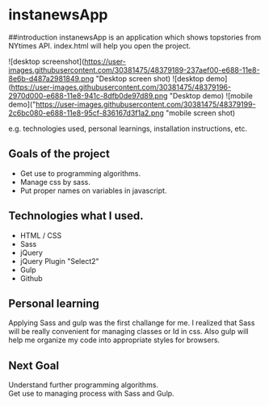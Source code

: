 # instanewsApp

##introduction
instanewsApp is an application which shows topstories from NYtimes API.
index.html will help you open the project.

![desktop screenshot](https://user-images.githubusercontent.com/30381475/48379189-237aef00-e688-11e8-8e6b-d487a2981849.png "Desktop screen shot)
![desktop demo](https://user-images.githubusercontent.com/30381475/48379196-2970d000-e688-11e8-941c-8dfb0de97d89.png "Desktop demo)
![mobile demo]("https://user-images.githubusercontent.com/30381475/48379199-2c6bc080-e688-11e8-95cf-836167d3f1a2.png "mobile screen shot)

e.g. technologies used, personal learnings, installation instructions, etc.


## Goals of the project
- Get use to programming algorithms.
- Manage css by sass.
- Put proper names on variables in javascript.

## Technologies what I used.
- HTML / CSS
- Sass
- jQuery
- jQuery Plugin "Select2"
- Gulp
- Github

## Personal learning
Applying Sass and gulp was the first challange for me. I realized that Sass will be really convenient for managing classes or Id in css. Also gulp will help me organize my code into appropriate styles for browsers.

## Next Goal
Understand further programming algorithms.  
Get use to managing process with Sass and Gulp.
    
